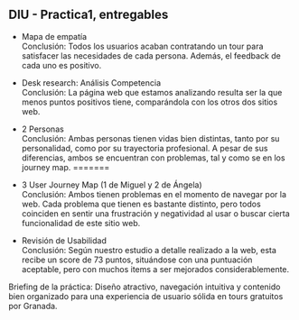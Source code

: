 ## DIU - Practica1, entregables



- Mapa de empatía\
Conclusión: Todos los usuarios acaban contratando un tour para satisfacer las necesidades de cada persona. Además, el feedback de cada uno es positivo.

- Desk research: Análisis Competencia\
Conclusión: La página web que estamos analizando resulta ser la que menos puntos positivos tiene, comparándola con los otros dos sitios web.

- 2 Personas\
Conclusión: Ambas personas tienen vidas bien distintas, tanto por su personalidad, como por su trayectoria profesional. A pesar de sus diferencias, ambos se encuentran con problemas, tal y como se en los journey map.
=======
- 3 User Journey Map  (1 de Miguel y 2 de Ángela)\
Conclusión: Ambos tienen problemas en el momento de navegar por la web. Cada problema que tienen es bastante distinto, pero todos coinciden en sentir una frustración y negatividad al usar o buscar cierta funcionalidad de este sitio web.

- Revisión de Usabilidad\
Conclusión: Según nuestro estudio a detalle realizado a la web, esta recibe un score de 73 puntos, situándose con una puntuación aceptable, pero con muchos items a ser mejorados considerablemente.

Briefing de la práctica: Diseño atractivo, navegación intuitiva y contenido bien organizado para una experiencia de usuario sólida en tours gratuitos por Granada.
